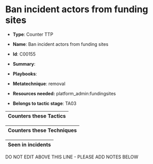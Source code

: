 # Ban incident actors from funding sites

* **Type**: Counter TTP

* **Name**: Ban incident actors from funding sites

* **Id**: C00155

* **Summary**: 

* **Playbooks**: 

* **Metatechnique**: removal

* **Resources needed:** platform_admin:fundingsites

* **Belongs to tactic stage**: TA03


| Counters these Tactics |
| ---------------------- |



| Counters these Techniques |
| ------------------------- |



| Seen in incidents |
| ----------------- |


DO NOT EDIT ABOVE THIS LINE - PLEASE ADD NOTES BELOW